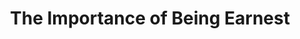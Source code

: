 ---
layout: productions
title: The Importance of Being Earnest
year: 2009)
image: 
image_credit: 
image_alt:
image_caption:
category: 
details:
  Theatre: Theatre Jacksonville
cast:
  Jack: Michael Lipp
crew:
external_links:
---